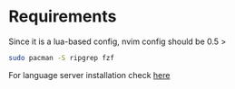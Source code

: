 # Requirements

Since it is a lua-based config, nvim config should be 0.5 > 

```bash
sudo pacman -S ripgrep fzf
```

For language server installation check [here](https://github.com/neovim/nvim-lspconfig/blob/master/CONFIG.md)
